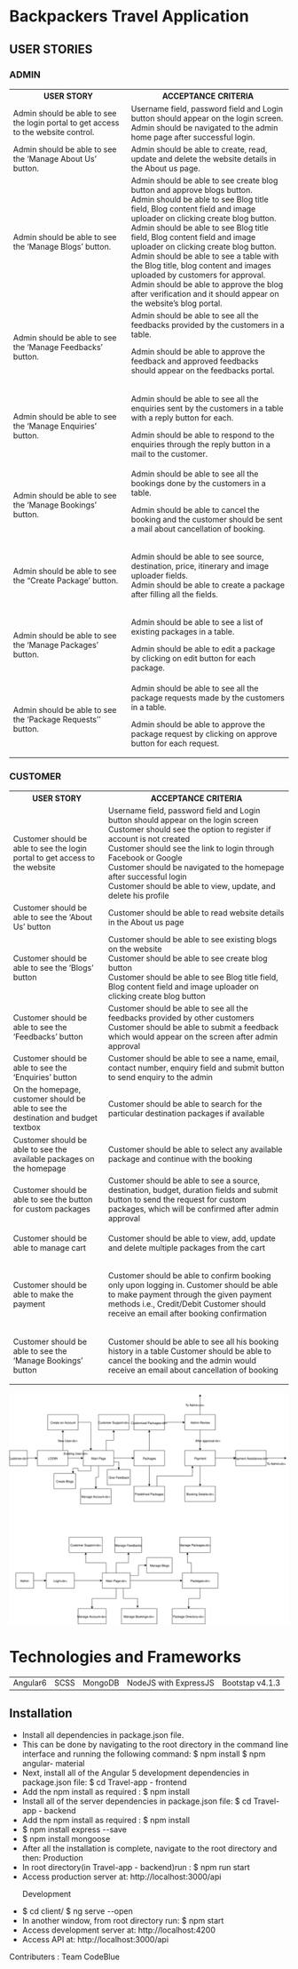 <h1>Backpackers Travel Application</h1>
<h2>USER STORIES</h2>
<h3>ADMIN</h3>
<table>
 <th>USER STORY</th>
 <th>ACCEPTANCE CRITERIA</th>
 <tr><td>Admin should be able to see the login portal to get access to the website control.</td>
   <td>Username field, password field and Login button should appear on the login screen. <br> 
   Admin should be navigated to the admin home page after successful login.</td></tr>

<tr> <td> 
Admin should be able to see the ‘Manage About Us’ button. </td>
  <td> 
Admin should be able to create, read, update and delete the website details in the About us page.</td>
  </tr>



<tr> <td>
Admin should be able to see the ‘Manage Blogs’ button. </td>
  <td>
Admin should be able to see create blog button and approve blogs button.  <br> 
Admin should be able to see Blog title field, Blog content field and image uploader on clicking create blog button. <br> 
Admin should be able to see Blog title field, Blog content field and image uploader on clicking create blog button.<br> 
Admin should be able to see a table with the Blog title, blog content and images uploaded by customers for approval.<br> 
Admin should be able to approve the blog after verification and it should appear on the website’s blog portal. </td> </tr>
  
  <tr> <td> 
Admin should be able to see the ‘Manage Feedbacks’ button.</td>
  <td>Admin should be able to see all the feedbacks provided by the customers in a table. <br> 

Admin should be able to approve the feedback and approved feedbacks should appear on the feedbacks portal.  </td> </tr>
  
  <tr> <td>
Admin should be able to see the ‘Manage Enquiries’ button. </td>
  <td> 

Admin should be able to see all the enquiries sent by the customers in a table with a reply button for each. <br> 



Admin should be able to respond to the enquiries through the reply button in a mail to the customer. </td> </tr>

<tr> <td> 
Admin should be able to see the ‘Manage Bookings’ button.</td>
  <td>
Admin should be able to see all the bookings done by the customers in a table. <br>  

Admin should be able to cancel the booking and the customer should be sent a mail about cancellation of booking.</td> </tr>

<tr> <td>

Admin should be able to see the “Create Package’ button. </td>
  <td>

Admin should be able to see source, destination, price, itinerary and image uploader fields. <br> 
Admin should be able to create a package after filling all the fields. </td> </tr>


<tr> <td> Admin should be able to see the ‘Manage Packages’ button.</td>
  <td> 

Admin should be able to see a list of existing packages in a table. <br> 

Admin should be able to edit a package by clicking on edit button for each package. </td> </tr>
  
  
  <tr> <td>
Admin should be able to see the ‘Package Requests’’ button. </td>
  <td> 
Admin should be able to see all the package requests made by the customers in a table. <br> 


Admin should be able to approve the package request by clicking on approve button for each request.</td> </tr>
  
</table>

<h3>CUSTOMER</h3>

<table>
  <th>USER STORY</th>
  <th>ACCEPTANCE CRITERIA</th>
  
  <tr>
  <td>
    Customer should be able to see the login portal to get access to the website
  </td>
  <td>
    Username field, password field and Login button should appear on the login screen<br>
    Customer should see the option to register if account is not created<br>
    Customer should see the link to login through Facebook or Google<br>
    Customer should be navigated to the homepage after successful login<br>
    Customer should be able to view, update, and delete his profile<br>
  </td>  
  </tr>
  
  <tr>
  <td>
    Customer should be able to see the ‘About Us’ button
  </td>
  
  <td>
    Customer should be able to read website details in the About us page
  </td>
  </tr>
  
  <tr>
  <td>
    Customer should be able to see the ‘Blogs’ button
  </td>
  
  <td>
    Customer should be able to see existing blogs on the website<br>
    Customer should be able to see create blog button<br>
    Customer should be able to see Blog title field, Blog content field and image uploader on clicking create blog button<br>
  </td>
  </tr>
  
  <tr>
  <td>
    Customer should be able to see the ‘Feedbacks’ button
  </td>
  
  <td>
    Customer should be able to see all the feedbacks provided by other customers <br>
    Customer should be able to submit a feedback which would appear on the screen after admin approval<br>
  </td>
  </tr>
  
  <tr>
  <td>
    Customer should be able to see the ‘Enquiries’ button
  </td>
  
  <td>
    Customer should be able to see a name, email, contact number, enquiry field and submit button to send enquiry to the admin 
  </td>
  </tr>
  
  <tr>
  <td>
    On the homepage, customer should be able to see the destination and budget textbox

  </td>
  
  <td>
   Customer should be able to search for the particular destination packages if available
</td>
  </tr>
  
   <tr>
  <td>
   Customer should be able to see the available packages on the homepage
  </td>
  
  <td>
   Customer should be able to select any available package and continue with the booking
</td>
  </tr>
  
  <tr>
  <td>
   Customer should be able to see the button for custom packages
</td>
  
  <td>
   Customer should be able to see a source, destination, budget, duration fields and submit button to send the request for custom packages, which will be confirmed after admin approval
</td>
  </tr>
  
  <tr>
  <td>
   Customer should be able to manage cart
</td>
  
  <td>
  
Customer should be able to view, add, update and delete multiple packages from the cart

</td>
  </tr>
  
  
   <tr>
  <td>
   
Customer should be able to make the payment
</td>
  
  <td>
  
Customer should be able to confirm booking only upon logging in.
Customer should be able to make payment through the given payment methods i.e., Credit/Debit
Customer should receive an email after booking confirmation

</td>
  </tr>
  
  <tr>
  <td>
   Customer should be able to see the ‘Manage Bookings’ button
</td>
  
  <td>
  
Customer should be able to see all his booking history in a table
Customer should be able to cancel the booking and the admin would  receive an email about cancellation of booking

</td>
  </tr>
  
  
</table>




<img src="./ddd.svg">

<h1> Technologies and Frameworks </h1>
   <table>
    <tr>
     <td> Angular6 </td>
     <td> SCSS </td>
     <td> MongoDB </td>
     <td> NodeJS with ExpressJS </td>
     <td> Bootstap v4.1.3 </td> 
    </tr>
</table>

<h2> Installation </h2>
<ul>
 <li> Install all dependencies in package.json file. </li>
<li> This can be done by navigating to the root directory in the command line interface and running the following command: 
 $ npm install $ npm angular- material </li>
<li> Next, install all of the Angular 5 development dependencies in package.json file:
$ cd Travel-app - frontend

<li> Add the npm install as required : $ npm install </li>
<li> Install all of the server dependencies in package.json file:
 $ cd Travel-app - backend

<li> Add the npm install as required : $ npm install </li> 
<li> $ npm install express --save </li>
<li> $ npm install mongoose </li>
<li> After all the installation is complete, navigate to the root directory and then: Production
<li> In root directory(in Travel-app - backend)run : $ npm run start
<li> Access production server at: http://localhost:3000/api </li>

Development
<li> $ cd client/ $ ng serve --open 
<li> In another window, from root directory run: $ npm start </li>
<li> Access development server at: http://localhost:4200 </li> 
<li> Access API at: http://localhost:3000/api </li> 
</ul>
 
Contributers : Team CodeBlue
 
 
